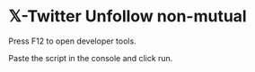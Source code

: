 # 𝕏-Twitter Unfollow non-mutual

Press F12 to open developer tools.

Paste the script in the console and click run.

